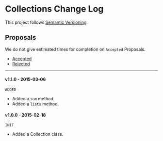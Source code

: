 # Collections Change Log

This project follows [Semantic Versioning](CONTRIBUTING.md).

## Proposals

We do not give estimated times for completion on `Accepted` Proposals.

- [Accepted](https://github.com/cartalyst/collections/labels/Accepted)
- [Rejected](https://github.com/cartalyst/collections/labels/Rejected)

---

#### v1.1.0 - 2015-03-06

`ADDED`

- Added a `sum` method.
- Added a `lists` method.

#### v1.0.0 - 2015-02-18

`INIT`

- Added a Collection class.
